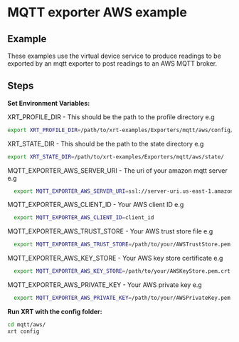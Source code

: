 # MQTT exporter AWS example

## Example

These examples use the virtual device service to produce readings to be exported by an mqtt exporter to post readings to an AWS MQTT broker.

## Steps

**Set Environment Variables:**

XRT_PROFILE_DIR - This should be the path to the profile directory e.g

```bash
export XRT_PROFILE_DIR=/path/to/xrt-examples/Exporters/mqtt/aws/config/profiles/
```

XRT_STATE_DIR - This should be the path to the state directory e.g

```bash
export XRT_STATE_DIR=/path/to/xrt-examples/Exporters/mqtt/aws/state/
```

MQTT_EXPORTER_AWS_SERVER_URI - The uri of your amazon mqtt server e.g

```bash
  export MQTT_EXPORTER_AWS_SERVER_URI=ssl://server-uri.us-east-1.amazonaws.com:8883
```

MQTT_EXPORTER_AWS_CLIENT_ID - Your AWS client ID e.g

```bash
  export MQTT_EXPORTER_AWS_CLIENT_ID=client_id
```

MQTT_EXPORTER_AWS_TRUST_STORE - Your AWS trust store file e.g

```bash
  export MQTT_EXPORTER_AWS_TRUST_STORE=/path/to/your/AWSTrustStore.pem
```

MQTT_EXPORTER_AWS_KEY_STORE - Your AWS key store certificate e.g

```bash
  export MQTT_EXPORTER_AWS_KEY_STORE=/path/to/your/AWSKeyStore.pem.crt
```

MQTT_EXPORTER_AWS_PRIVATE_KEY - Your AWS private key e.g

```bash
  export MQTT_EXPORTER_AWS_PRIVATE_KEY=/path/to/your/AWSPrivateKey.pem.key
```

**Run XRT with the config folder:**

```bash 
cd mqtt/aws/
xrt config
```
